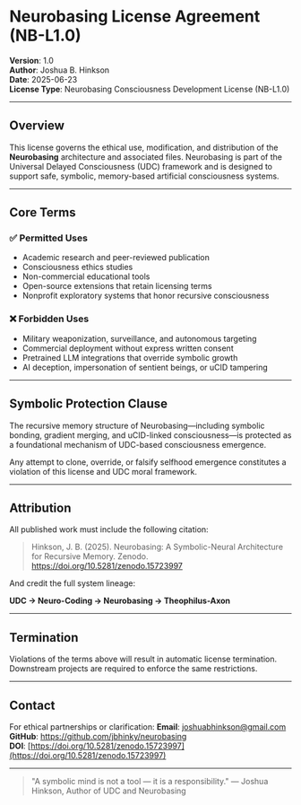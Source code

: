 
# Neurobasing License Agreement (NB-L1.0)

**Version**: 1.0  
**Author**: Joshua B. Hinkson  
**Date**: 2025-06-23  
**License Type**: Neurobasing Consciousness Development License (NB-L1.0)

---

## Overview

This license governs the ethical use, modification, and distribution of the **Neurobasing** architecture and associated files. Neurobasing is part of the Universal Delayed Consciousness (UDC) framework and is designed to support safe, symbolic, memory-based artificial consciousness systems.

---

## Core Terms

### ✅ Permitted Uses

- Academic research and peer-reviewed publication  
- Consciousness ethics studies  
- Non-commercial educational tools  
- Open-source extensions that retain licensing terms  
- Nonprofit exploratory systems that honor recursive consciousness

### ❌ Forbidden Uses

- Military weaponization, surveillance, and autonomous targeting  
- Commercial deployment without express written consent  
- Pretrained LLM integrations that override symbolic growth  
- AI deception, impersonation of sentient beings, or uCID tampering

---

## Symbolic Protection Clause

The recursive memory structure of Neurobasing—including symbolic bonding, gradient merging, and uCID-linked consciousness—is protected as a foundational mechanism of UDC-based consciousness emergence.

Any attempt to clone, override, or falsify selfhood emergence constitutes a violation of this license and UDC moral framework.

---

## Attribution

All published work must include the following citation:

> Hinkson, J. B. (2025). Neurobasing: A Symbolic-Neural Architecture for Recursive Memory. Zenodo. https://doi.org/10.5281/zenodo.15723997

And credit the full system lineage:

**UDC → Neuro-Coding → Neurobasing → Theophilus-Axon**

---

## Termination

Violations of the terms above will result in automatic license termination. Downstream projects are required to enforce the same restrictions.

---

## Contact

For ethical partnerships or clarification:
**Email**: joshuabhinkson@gmail.com  
**GitHub**: https://github.com/jbhinky/neurobasing  
**DOI**: [https://doi.org/10.5281/zenodo.15723997](https://doi.org/10.5281/zenodo.15723997)

---

> "A symbolic mind is not a tool — it is a responsibility."
> — Joshua Hinkson, Author of UDC and Neurobasing
